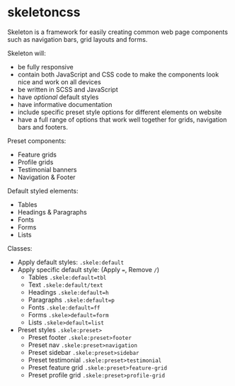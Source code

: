 # skeletoncss

Skeleton is a framework for easily creating common web page components such as navigation bars, grid layouts and forms. 

Skeleton will:
- be fully responsive 
- contain both JavaScript and CSS code to make the components look nice and work on all devices
- be written in SCSS and JavaScript
- have *optional* default styles
- have informative documentation 
- include specific preset style options for different elements on website
- have a full range of options that work well together for grids, navigation bars and footers. 

Preset components: 
- Feature grids
- Profile grids
- Testimonial banners
- Navigation & Footer

Default styled elements: 
- Tables
- Headings & Paragraphs
- Fonts
- Forms
- Lists

Classes:
- Apply default styles: `.skele:default`
- Apply specific default style: (Apply `=`, Remove `/`)
  - Tables `.skele:default=tbl`
  - Text `.skele:default/text`
  - Headings `.skele:default=h`
  - Paragraphs `.skele:default=p`
  - Fonts `.skele:default=ff`
  - Forms `.skele>default=form`
  - Lists `.skele>default=list`
- Preset styles `.skele:preset>`
  - Preset footer `.skele:preset>footer`
  - Preset nav `.skele:preset>navigation`
  - Preset sidebar `.skele:preset>sidebar`
  - Preset testimonial `.skele:preset>testimonial`
  - Preset feature grid `.skele:preset>feature-grid`
  - Preset profile grid `.skele:preset>profile-grid`
